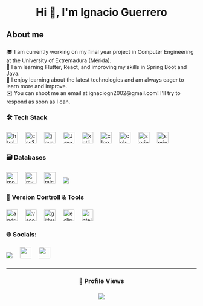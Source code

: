 <h1 align="center">Hi 👋, I'm Ignacio Guerrero</h1>

###

<h2 align="left">About me</h2>

###

<p align="left">🎓  I am currently working on my final year project in Computer Engineering at the University of Extremadura (Mérida).<br>🌱 I am learning Flutter, React, and improving my skills in Spring Boot and Java.<br>🌟 I enjoy learning about the latest technologies and am always eager to learn more and improve.<br> ✉️  You can shoot me an email at ignaciogn2002@gmail.com! I'll try to respond as soon as I can.</p>

###

<h3 align="left">🛠  Tech Stack</h3>

###

<div align="left">
  <img src="https://img.shields.io/badge/HTML5-E34F26?logo=html5&logoColor=white&style=for-the-badge" height="30" alt="html5 logo"  />
  <img width="12" />
  <img src="https://img.shields.io/badge/CSS3-1572B6?logo=css3&logoColor=white&style=for-the-badge" height="30" alt="css3 logo"  />
  <img width="12" />
  <img src="https://img.shields.io/badge/JavaScript-F7DF1E?logo=javascript&logoColor=black&style=for-the-badge" height="30" alt="javascript logo"  />
  <img width="12" />
  <img src="https://img.shields.io/badge/java-%23ED8B00.svg?style=for-the-badge&logo=openjdk&logoColor=white" height="30" alt="Java">
  <img width="12" />
  <img src="https://img.shields.io/badge/Kotlin-7F52FF?logo=kotlin&logoColor=white&style=for-the-badge" height="30" alt="kotlin logo"  />
  <img width="12" />
  <img src="https://img.shields.io/badge/C-A8B9CC?logo=c&logoColor=black&style=for-the-badge" height="30" alt="c logo"  />
  <img width="12" />
  <img src="https://img.shields.io/badge/C++-00599C?logo=cplusplus&logoColor=white&style=for-the-badge" height="30" alt="cplusplus logo"  />
  <img width="12" />
  <img src="https://img.shields.io/badge/Spring-6DB33F?logo=spring&logoColor=black&style=for-the-badge" height="30" alt="spring logo"  />
  <img width="12" />
  <img src="https://img.shields.io/badge/Spring_Boot-F2F4F9?style=for-the-badge&logo=spring-boot" height="30" alt="springboot">
</div>

###

<h3 align="left">🗃  Databases</h3>

###

<div align="left">
  <img src="https://img.shields.io/badge/MongoDB-47A248?logo=mongodb&logoColor=white&style=for-the-badge" height="30" alt="mongodb logo"  />
  <img width="12" />
  <img src="https://img.shields.io/badge/MySQL-4479A1?logo=mysql&logoColor=white&style=for-the-badge" height="30" alt="mysql logo"  />
  <img width="12" />
  <img src="https://img.shields.io/badge/Microsoft SQL Server-CC2927?logo=microsoftsqlserver&logoColor=white&style=for-the-badge" height="30" alt="microsoftsqlserver logo"  />
  <img width="12" />
  <img src="https://img.shields.io/badge/MariaDB-003545?style=for-the-badge&logo=mariadb&logoColor=white">
</div>

###

<h3 align="left">🧰  Version Controll & Tools</h3>

###

<div align="left">
  <img src="https://img.shields.io/badge/Android Studio-3DDC84?logo=androidstudio&logoColor=black&style=for-the-badge" height="30" alt="androidstudio logo"  />
  <img width="12" />
  <img src="https://img.shields.io/badge/Visual Studio Code-007ACC?logo=visualstudiocode&logoColor=white&style=for-the-badge" height="30" alt="vscode logo"  />
  <img width="12" />
  <img src="https://img.shields.io/badge/GitHub-181717?logo=github&logoColor=white&style=for-the-badge" height="30" alt="github logo"  />
  <img width="12" />
  <img src="https://img.shields.io/badge/Eclipse IDE-2C2255?logo=eclipseide&logoColor=white&style=for-the-badge" height="30" alt="eclipseide logo"  />
  <img width="12" />
  <img src="https://img.shields.io/badge/IntelliJ IDEA-000000?logo=intellijidea&logoColor=white&style=for-the-badge" height="30" alt="intellij logo" 
</div>

###

<h3 align="left">🌐 Socials:</h3>

###

<div align="left">
<a href="https://www.linkedin.com/in/ignacio-guerrero-noguera-5258b5309/"><img src="https://img.shields.io/badge/Ignacio%20Guerrero-0077B5?style=flat&logo=Linkedin&logoColor=white"/></a>
  <img width="12" />
  <a href="mailto:ignaciogn2002@gmail.com"><img src="https://img.shields.io/badge/-Ignacio Guerrero-D14836?style=flat&logo=Gmail&logoColor=white" height="30"/></a>
  <img width="12" />
  <a href="https://www.instagram.com/ignacioo_gn/"><img src="https://img.shields.io/badge/-Ignacio%20Guerrero-E4405F?style=flat&logo=Instagram&logoColor=white" height="30"/></a>
</div>

###

---
###

<h3 align="center">👀 Profile Views</h3>

###
  
<div align="center">
  <img src="https://profile-counter.glitch.me/ignaciogn/count.svg?"  />
</div>


